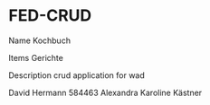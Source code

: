 # FED-CRUD

Name
Kochbuch

Items
Gerichte

Description
crud application for wad

David Hermann 584463
Alexandra Karoline Kästner 

